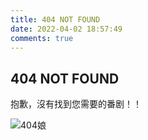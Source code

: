 ```yaml
---
title: 404 NOT FOUND
date: 2022-04-02 18:57:49
comments: true
---
```


## 404 NOT FOUND
抱歉，沒有找到您需要的番剧！！

![404娘](https://cdn.fwder.cn/images/404.jpg)
